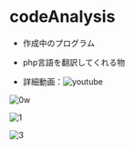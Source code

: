 # codeAnalysis

- 作成中のプログラム
- php言語を翻訳してくれる物

- 詳細動画：![youtube](https://youtu.be/kG_WuWnek-w)

![0w](https://user-images.githubusercontent.com/78200285/219029778-f349870f-3772-4ead-bf24-c2251e274521.png)

![1](https://user-images.githubusercontent.com/78200285/219030020-718c38b1-7afd-49d2-82c7-49a3b5ccdafa.PNG)

![3](https://user-images.githubusercontent.com/78200285/219030033-44c43ed2-62fa-4403-929d-3c86d70cfc1e.PNG)
